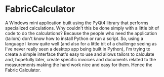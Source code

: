 # FabricCalculator
A Windows mini application built using the PyQt4 library that performs specialized calculations. Why couldn't this be done simply with a little bit of code to do the calculations? Because the people who need the application (tailors) don't know how to install Python or run a script. So, using a language I know quite well (and also for a little bit of a challenge seeing as I've never really seen a desktop app being built in Python), I'm trying to create a simple interface that's easy to use and allows tailors to calculate and, hopefully later, create specific invoices and documents related to the measurements making the hard work nice and easy for them. Hence the Fabric Calculator.
